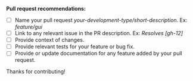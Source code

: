 **Pull request recommendations:**
- [ ] Name your pull request _your-development-type/short-description_. Ex: _feature/gui_
- [ ] Link to any relevant issue in the PR description. Ex: _Resolves [gh-12]_
- [ ] Provide context of changes.
- [ ] Provide relevant tests for your feature or bug fix.
- [ ] Provide or update documentation for any feature added by your pull request.

Thanks for contributing!
